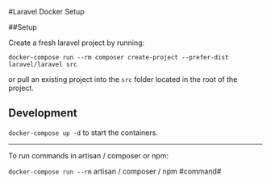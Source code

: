 #Laravel Docker Setup

##Setup

Create a fresh laravel project by running:

`docker-compose run --rm composer create-project --prefer-dist laravel/laravel src `

or pull an existing project into the `src` folder located in the root of the project.


## Development
`docker-compose up -d` to start the containers.

----

To run commands in artisan / composer or npm:

`docker-compose run --rm` artisan / composer / npm #command#



